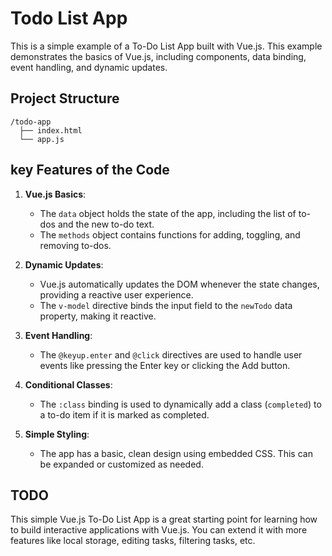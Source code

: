 # Todo List App
This is a simple example of a To-Do List App built with Vue.js. This example demonstrates the basics of Vue.js, including components, data binding, event handling, and dynamic updates.

## Project Structure

```
/todo-app
  ├── index.html
  └── app.js
```

## key Features of the Code

1. **Vue.js Basics**:
   - The `data` object holds the state of the app, including the list of to-dos and the new to-do text.
   - The `methods` object contains functions for adding, toggling, and removing to-dos.

2. **Dynamic Updates**:
   - Vue.js automatically updates the DOM whenever the state changes, providing a reactive user experience.
   - The `v-model` directive binds the input field to the `newTodo` data property, making it reactive.

3. **Event Handling**:
   - The `@keyup.enter` and `@click` directives are used to handle user events like pressing the Enter key or clicking the Add button.

4. **Conditional Classes**:
   - The `:class` binding is used to dynamically add a class (`completed`) to a to-do item if it is marked as completed.

5. **Simple Styling**:
   - The app has a basic, clean design using embedded CSS. This can be expanded or customized as needed.

## TODO
  This simple Vue.js To-Do List App is a great starting point for learning how to build interactive applications with Vue.js. You can extend it with more features like local storage, editing tasks, filtering tasks, etc.


